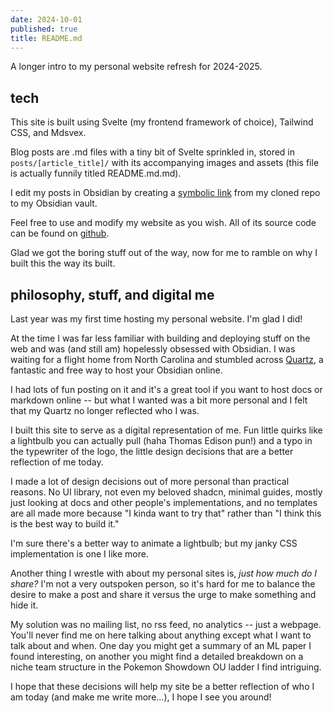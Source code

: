 ```yaml
---
date: 2024-10-01
published: true
title: README.md
---
```

A longer intro to my personal website refresh for 2024-2025.

## tech

 This site is built using Svelte (my frontend framework of choice), Tailwind CSS, and Mdsvex.

Blog posts are .md files with a tiny bit of Svelte sprinkled in, stored in `posts/[article_title]/` with its accompanying images and assets (this file is actually funnily titled README.md.md).

I edit my posts in Obsidian by creating a [symbolic link](https://www.howtogeek.com/297721/how-to-create-and-use-symbolic-links-aka-symlinks-on-a-mac/) from my cloned repo to my Obsidian vault.

Feel free to use and modify my website as you wish. All of its source code can be found on [github](https://edis0n-zhang.github.io/personal-website-2.0/).

Glad we got the boring stuff out of the way, now for me to ramble on why I built this the way its built.

## philosophy, stuff, and digital me

Last year was my first time hosting my personal website. I'm glad I did!

At the time I was far less familiar with building and deploying stuff on the web and was (and still am) hopelessly obsessed with Obsidian. I was waiting for a flight home from North Carolina and stumbled across [Quartz](https://quartz.jzhao.xyz/), a fantastic and free way to host your Obsidian online.

I had lots of fun posting on it and it's a great tool if you want to host docs or markdown online -- but what I wanted was a bit more personal and I felt that my Quartz no longer reflected who I was.

I built this site to serve as a digital representation of me. Fun little quirks like a lightbulb you can actually pull (haha Thomas Edison pun!) and a typo in the typewriter of the logo, the little design decisions that are a better reflection of me today.

I made a lot of design decisions out of more personal than practical reasons. No UI library, not even my beloved shadcn, minimal guides, mostly just looking at docs and other people's implementations, and no templates are all made more because "I kinda want to try that" rather than "I think this is the best way to build it."

I'm sure there's a better way to animate a lightbulb; but my janky CSS implementation is one I like more.

Another thing I wrestle with about my personal sites is, *just how much do I share?* I'm not a very outspoken person, so it's hard for me to balance the desire to make a post and share it versus the urge to make something and hide it.

My solution was no mailing list, no rss feed, no analytics -- just a webpage. You'll never find me on here talking about anything except what I want to talk about and when. One day you might get a summary of an ML paper I found interesting, on another you might find a detailed breakdown on a niche team structure in the Pokemon Showdown OU ladder I find intriguing.

I hope that these decisions will help my site be a better reflection of who I am today (and make me write more...), I hope I see you around!